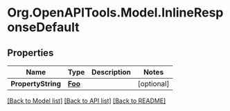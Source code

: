 # Org.OpenAPITools.Model.InlineResponseDefault

## Properties

Name | Type | Description | Notes
------------ | ------------- | ------------- | -------------
**PropertyString** | [**Foo**](Foo.md) |  | [optional] 

[[Back to Model list]](../README.md#documentation-for-models) [[Back to API list]](../README.md#documentation-for-api-endpoints) [[Back to README]](../README.md)

